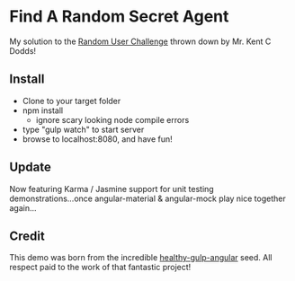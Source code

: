 # Find A Random Secret Agent

My solution to the [Random User Challenge](https://github.com/kentcdodds/random-user-challenge) thrown down by Mr. Kent C Dodds!

## Install

* Clone to your target folder
* npm install
	- ignore scary looking node compile errors
* type "gulp watch" to start server
* browse to localhost:8080, and have fun!

## Update

Now featuring Karma / Jasmine support for unit testing demonstrations...once angular-material & angular-mock play nice together again...

## Credit

This demo was born from the incredible [healthy-gulp-angular](https://github.com/paislee/healthy-gulp-angular) seed. All respect paid to the work of that fantastic project!